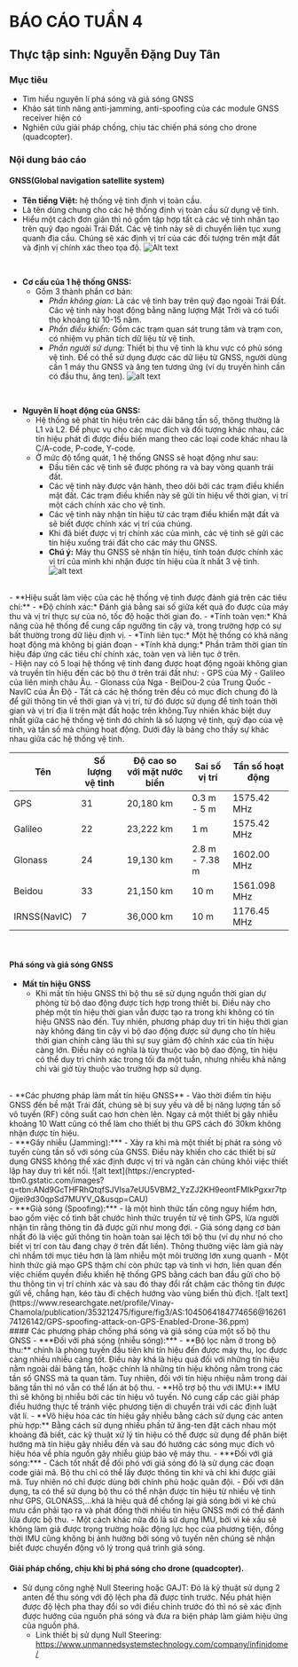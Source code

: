 # BÁO CÁO TUẦN 4
## Thực tập sinh: Nguyễn Đặng Duy Tân

### **Mục tiêu**
- Tìm hiểu nguyên lí phá sóng và giả sóng GNSS
- Khảo sát tính năng anti-jamming, anti-spoofing của các module GNSS receiver hiện có
- Nghiên cứu giải pháp chống, chịu tác chiến phá sóng cho drone (quadcopter). 

### **Nội dung báo cáo**
#### **GNSS(Global navigation satellite system)**
- **Tên tiếng Việt:** hệ thống vệ tinh định vị toàn cầu.
- Là tên dùng chung cho các hệ thống định vị toàn cầu sử dụng vệ tinh.
- Hiểu một cách đơn giản thì nó gồm tập hợp tất cả các vệ tinh nhân tạo trên quỹ đạo ngoài Trái Đất. Các vệ tinh này sẽ di chuyển liên tục xung quanh địa cầu. Chúng sẽ xác định vị trí của các đối tượng trên mặt đất và định vị chính xác theo tọa độ.
 <img
  src="https://csurvey.vn/img/uploads/images/GNSS-la-gi-1.jpg"
  alt="Alt text"
  title="Optional title"
  style="display: inline-block; margin: 0 auto; max-width: 300px">
<br>

- **Cơ cấu của 1 hệ thống GNSS:**
  - Gồm 3 thành phần cơ bản:
    - *Phần không gian:* Là các vệ tinh bay trên quỹ đạo ngoài Trái Đất. Các vệ tinh này hoạt động bằng năng lượng Mặt Trời và có tuổi thọ khoảng từ 10-15 năm.
    - *Phần điều khiển:* Gồm các trạm quan sát trung tâm và trạm con, có nhiệm vụ phân tích dữ liệu từ vệ tinh.
    - *Phần người sử dụng:* Thiết bị thu vệ tinh là khu vực có phủ sóng vệ tinh. Để có thể sử dụng được các dữ liệu từ GNSS, người dùng cần 1 máy thu GNSS và ăng ten tương ứng (ví dụ truyền hình cần có đầu thu, ăng ten).
![alt text](https://www.researchgate.net/profile/Ruben-Ferre/publication/339473727/figure/fig1/AS:862392992952320@1582621920170/GNSS-Segments-in-GPS-Image-taken-from-ER17.png)
<br>

- **Nguyên lí hoạt động của GNSS:**
    - Hệ thống sẽ phát tín hiệu trên các dải băng tần số, thông thường là L1 và L2. Để phục vụ cho các mục đích và đối tượng khác nhau, các tín hiệu phát đi được điều biến mang theo các loại code khác nhau là C/A-code, P-code, Y-code.
    - Ở mức độ tổng quát, 1 hệ thống GNSS sẽ hoạt động như sau:
      - Đầu tiên các vệ tinh sẽ được phóng ra và bay vòng quanh trái đất.
      - Các vệ tinh này được vận hành, theo dõi bởi các trạm điều khiển mặt đất. Các trạm điều khiển này sẽ gửi tín hiệu về thời gian, vị trí một cách chính xác cho vệ tinh.
      - Các vệ tinh này nhận tín hiệu từ các trạm điều khiển mặt đất và sẽ biết được chính xác vị trí của chúng.
      - Khi đã biết được vị trí chính xác của mình, các vệ tinh sẽ gửi các tín hiệu xuống trái đất cho các máy thu GNSS.
      - **Chú ý:** Máy thu GNSS sẽ nhận tín hiệu, tính toán được chính xác vị trí của mình khi nhận được tín hiệu của ít nhất 3 vệ tinh.
![alt text](https://talks.navixy.com/wp-content/uploads/2020/06/gps_system_how_it_works1.png)
<br>
- **Hiệu suất làm việc của các hệ thống vệ tinh được đánh giá trên các tiêu chí:**
  - *Độ chính xác:* Đánh giá bằng sai số giữa kết quả đo được của máy thu và vị trí thực sự của nó, tốc độ hoặc thời gian đo.
  - *Tính toàn vẹn:* Khả năng của hệ thống để cung cấp ngưỡng tin cậy và, trong trường hợp có sự bất thường trong dữ liệu định vị.
  - *Tính liên tục:* Một hệ thống có khả năng hoạt động mà không bị gián đoạn
  - *Tính khả dụng:* Phần trăm thời gian tín hiệu đáp ứng các tiêu chí chính xác, toàn vẹn và liên tục ở trên.
<br>
- Hiện nay có 5 loại hệ thống vệ tinh đang được hoạt động ngoài không gian và truyền tín hiệu đến các bộ thu ở trên trái đất như:
  - GPS của Mỹ
  - Galileo của liên minh châu Âu.
  - Glonass của Nga
  - BeiDou-2 của Trung Quốc
  - NavIC của Ấn Độ
- Tất cả các hệ thống trên đều có mục đích chung đó là để gửi thông tin về thời gian và vị trí, từ đó được sử dụng để tính toán thời gian và vị trí địa lí trên mặt đất hoặc trên không.Tuy nhiên khác biệt duy nhất giữa các hệ thống vệ tinh đó chính là số lượng vệ tinh, quỹ đạo của vệ tinh, và tần số mà chúng hoạt động. Dưới đây là bảng cho thấy sự khác nhau giữa các hệ thống vệ tinh.

| Tên | Số lượng vệ tinh | Độ cao so với mặt nước biển | Sai số vị trí | Tần số hoạt động |
| ------------- | ----------------- | -------------| ----------------- |---------------|
| GPS | 31 | 20,180 km | 0.3 m - 5 m | 1575.42 MHz|
|Galileo|22|23,222 km|1 m|1575.42 MHz|
|Glonass|24|19,130 km|2.8 m - 7.38 m|1602.00 MHz|
|Beidou|33|21,150 km|10 m|1561.098 MHz|
|IRNSS(NavIC)|7|36,000 km|10 m|1176.45 MHz|

<br>

#### Phá sóng và giả sóng GNSS
- **Mất tín hiệu GNSS**
    - Khi mất tín hiệu GNSS thì bộ thu sẽ sử dụng nguồn thời gian dự phòng từ bộ dao động được tích hợp trong thiết bị. Điều này cho phép một tín hiệu thời gian vẫn được tạo ra trong khi không có tín hiệu GNSS nào đến. Tuy nhiên, phương pháp duy trì tín hiệu thời gian này không đáng tin cậy vì bộ dao động được sử dụng cho tín hiệu thời gian chính càng lâu thì sự suy giảm độ chính xác của tín hiệu càng lớn. Điều này có nghĩa là tùy thuộc vào bộ dao động, tín hiệu có thể duy trì chính xác trong tối đa một tuần, nhưng nhiều khả năng chỉ vài giờ tùy thuộc vào trường hợp sử dụng.
<br>
- **Các phương pháp làm mất tín hiệu GNSS**
  - Vào thời điểm tín hiệu GNSS đến bề mặt Trái đất, chúng sẽ bị suy yếu và dễ bị năng lượng tần số vô tuyến (RF) công suất cao hơn chèn lên. Ngay cả một thiết bị gây nhiễu khoảng 10 Watt cũng có thể làm cho thiết bị thu GPS cách đó 30km không nhận được tín hiệu.
<br>
  - ***Gây nhiễu (Jamming):***
    - Xảy ra khi mà một thiết bị phát ra sóng vô tuyến cùng tần số với sóng của GNSS. Điều này khiến cho các thiết bị sử dụng GNSS không thể xác định được vị trí và ngăn cản chúng khỏi việc thiết lập hay duy trì kết nối.
    ![alt text](https://encrypted-tbn0.gstatic.com/images?q=tbn:ANd9GcTHFRhQtqfSJVlsa7eUU5VBM2_YzZJ2KH9eontFMIkPgxxr7tpOjjei9d30qpSd7MUYV_Q&usqp=CAU)
<br>
  - ***Giả sóng (Spoofing):***
    -  là một hình thức tấn công nguy hiểm hơn, bao gồm việc cố tình bắt chước hình thức truyền từ vệ tinh GPS, lừa người nhận tin rằng thông tin đã được gửi như mong đợi. 
       -  Giả sóng dạng cơ bản nhất đó là việc gửi thông tin hoàn toàn sai lệch tới bộ thu (ví dụ như nó cho biết vị trí con tàu đang chạy ở trên đất liền). Thông thường việc làm giả này chỉ nhắm tới mục tiêu hơn là làm nhiễu một môi trường lớn xung quanh
       -  Một hình thức giả mạo GPS thậm chí còn phức tạp và tinh vi hơn, liên quan đến việc chiếm quyền điều khiển hệ thống GPS bằng cách ban đầu gửi cho bộ thu thông tin vị trí chính xác và sau đó thay đổi rất chậm các thông tin được gửi về, chẳng hạn, kéo tàu đi chệch hướng vào vùng biển thù địch.
      ![alt text](https://www.researchgate.net/profile/Vinay-Chamola/publication/353212475/figure/fig3/AS:1045064184774656@1626174126142/GPS-spoofing-attack-on-GPS-Enabled-Drone-36.ppm)
<br>
#### Các phương pháp chống phá sóng và giả sóng của một số bộ thu GNSS
  - ***Đối với phá sóng (nhiễu sóng):***
    - **Bộ lọc nằm ở trong bộ thu:** chính là phòng tuyến đầu tiên khi tín hiệu đến được máy thu, lọc được càng nhiều nhiễu càng tốt. Điều này khá là hiệu quả đối với những tín hiệu nằm ngoài dải băng tần, hoặc chính là những tín hiệu không nằm trong các tần số GNSS mà ta quan tâm. Tuy nhiên, đối với tín hiệu nhiệu nằm trong dải băng tần thì nó vẫn có thể lấn át bộ thu.
    - **Hỗ trợ bộ thu với IMU:** IMU thì sẽ không bị nhiễu bởi các tín hiệu vô tuyến. Nó cung cấp các giải pháp điều hướng thực tế tránh việc phương tiện di chuyển trái với các định luật vật lí.
    - **Vô hiệu hóa các tín hiệu gây nhiễu bằng cách sử dụng các anten phù hợp:** Bằng cách sử dụng nhiều phần tử ăng-ten đặt cách nhau một khoảng đã biết, các kỹ thuật xử lý tín hiệu có thể được sử dụng để phân biệt hướng mà tín hiệu gây nhiễu đến và sau đó hướng các sóng mục đích vô hiệu hóa về phía nguồn gây nhiễu giúp bảo vệ máy thu.
  - ***Đối với giả sóng:***
    - Cách tốt nhất để đối phó với giả sóng đó là sử dụng các đoạn code giải mã. Bộ thu chỉ có thể lấy được thông tin khi và chỉ khi được giải mã. Tuy nhiên nó chỉ được dùng bởi chính phủ hoặc quân đội.
    - Đối với dân dụng, ta có thể sử dụng bộ thu có thể nhận được tín hiệu từ nhiều vệ tinh như GPS, GLONASS,...khá là hiệu quả để chống lại giả sóng bởi vì kẻ chủ mưu cần phải tạo ra và phát đồng thời nhiều tín hiệu GNSS mới có thể đánh lừa được bộ thu.
    - Một cách khác nữa đó là sử dụng IMU, bởi vì kẻ xấu sẽ không làm giả được trọng trường hoặc động lực học của phương tiện, đồng thời IMU cũng không bị ảnh hưởng bởi sóng vô tuyến nên chúng sẽ nhận biết được chuyển động vô lý trong quá trình giả sóng.


#### Giải pháp chống, chịu khi bị phá sóng cho drone (quadcopter). 
  - Sử dụng công nghệ Null Steering hoặc GAJT: Đó là kỹ thuật sử dụng 2 anten để thu sóng với độ lệch pha đã được tính trước. Nếu phát hiện được độ lệch pha thay đổi so với điều chỉnh trước đó thì nó sẽ xác định được hướng của nguồn phá sóng và đưa ra biện pháp làm giảm hiệu ứng của nguồn phá.
    - Link thiết bị sử dụng Null Steering: https://www.unmannedsystemstechnology.com/company/infinidome/ 